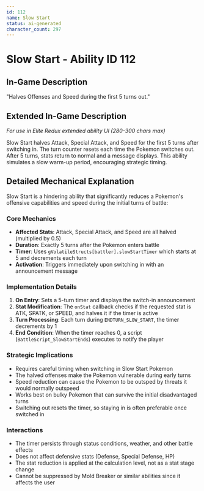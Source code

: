 ```yaml
---
id: 112
name: Slow Start
status: ai-generated
character_count: 297
---
```


# Slow Start - Ability ID 112

## In-Game Description
"Halves Offenses and Speed during the first 5 turns out."

## Extended In-Game Description
*For use in Elite Redux extended ability UI (280-300 chars max)*

Slow Start halves Attack, Special Attack, and Speed for the first 5 turns after switching in. The turn counter resets each time the Pokemon switches out. After 5 turns, stats return to normal and a message displays. This ability simulates a slow warm-up period, encouraging strategic timing.

## Detailed Mechanical Explanation
Slow Start is a hindering ability that significantly reduces a Pokemon's offensive capabilities and speed during the initial turns of battle:

### Core Mechanics
- **Affected Stats**: Attack, Special Attack, and Speed are all halved (multiplied by 0.5)
- **Duration**: Exactly 5 turns after the Pokemon enters battle
- **Timer**: Uses `gVolatileStructs[battler].slowStartTimer` which starts at 5 and decrements each turn
- **Activation**: Triggers immediately upon switching in with an announcement message

### Implementation Details
1. **On Entry**: Sets a 5-turn timer and displays the switch-in announcement
2. **Stat Modification**: The `onStat` callback checks if the requested stat is ATK, SPATK, or SPEED, and halves it if the timer is active
3. **Turn Processing**: Each turn during `ENDTURN_SLOW_START`, the timer decrements by 1
4. **End Condition**: When the timer reaches 0, a script (`BattleScript_SlowStartEnds`) executes to notify the player

### Strategic Implications
- Requires careful timing when switching in Slow Start Pokemon
- The halved offenses make the Pokemon vulnerable during early turns
- Speed reduction can cause the Pokemon to be outsped by threats it would normally outspeed
- Works best on bulky Pokemon that can survive the initial disadvantaged turns
- Switching out resets the timer, so staying in is often preferable once switched in

### Interactions
- The timer persists through status conditions, weather, and other battle effects
- Does not affect defensive stats (Defense, Special Defense, HP)
- The stat reduction is applied at the calculation level, not as a stat stage change
- Cannot be suppressed by Mold Breaker or similar abilities since it affects the user